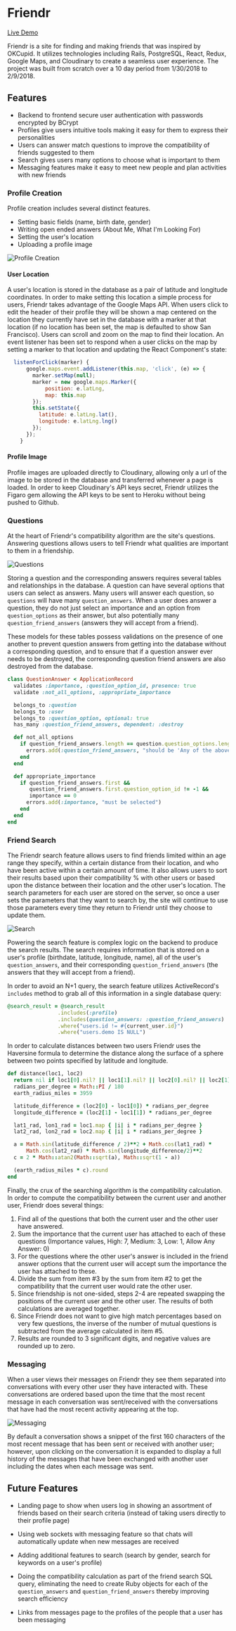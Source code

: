 # Friendr

[Live Demo](https://make-friends.herokuapp.com/)

Friendr is a site for finding and making friends that was inspired by OKCupid. It utilizes technologies including Rails, PostgreSQL, React, Redux, Google Maps, and Cloudinary to create a seamless user experience. The project was built from scratch over a 10 day period from 1/30/2018 to 2/9/2018.

## Features

* Backend to frontend secure user authentication with passwords encrypted by BCrypt
* Profiles give users intuitive tools making it easy for them to express their personalities
* Users can answer match questions to improve the compatibility of friends suggested to them
* Search gives users many options to choose what is important to them
* Messaging features make it easy to meet new people and plan activities with new friends

### Profile Creation

Profile creation includes several distinct features.

* Setting basic fields (name, birth date, gender)
* Writing open ended answers (About Me, What I'm Looking For)
* Setting the user's location
* Uploading a profile image

![Profile Creation](https://i.imgur.com/h3SqU4z.gif)

#### User Location

A user's location is stored in the database as a pair of latitude and longitude coordinates. In order to make setting this location a simple process for users, Friendr takes advantage of the Google Maps API. When users click to edit the header of their profile they will be shown a map centered on the location they currently have set in the database with a marker at that location (if no location has been set, the map is defaulted to show San Francisco). Users can scroll and zoom on the map to find their location. An event listener has been set to respond when a user clicks on the map by setting a marker to that location and updating the React Component's state:

```js
  listenForClick(marker) {
      google.maps.event.addListener(this.map, 'click', (e) => {
        marker.setMap(null);
        marker = new google.maps.Marker({
            position: e.latLng,
            map: this.map
        });
        this.setState({
          latitude: e.latLng.lat(),
          longitude: e.latLng.lng()
        });
      });
    }
```

#### Profile Image

Profile images are uploaded directly to Cloudinary, allowing only a url of the image to be stored in the database and transferred whenever a page is loaded. In order to keep Cloudinary's API keys secret, Friendr utilizes the Figaro gem allowing the API keys to be sent to Heroku without being pushed to Github.

### Questions

At the heart of Friendr's compatibility algorithm are the site's questions. Answering questions allows users to tell Friendr what qualities are important to them in a friendship.

![Questions](https://i.imgur.com/tjiXXjO.gif)

Storing a question and the corresponding answers requires several tables and relationships in the database. A question can have several options that users can select as answers. Many users will answer each question, so `questions` will have many `question_answers`. When a user does answer a question, they do not just select an importance and an option from  `question_options` as their answer, but also potentially many `question_friend_answers` (answers they will accept from a friend).

These models for these tables possess validations on the presence of one another to prevent question answers from getting into the database without a corresponding question, and to ensure that if a question answer ever needs to be destroyed, the corresponding question friend answers are also destroyed from the database.

```ruby
class QuestionAnswer < ApplicationRecord
  validates :importance, :question_option_id, presence: true
  validate :not_all_options, :appropriate_importance

  belongs_to :question
  belongs_to :user
  belongs_to :question_option, optional: true
  has_many :question_friend_answers, dependent: :destroy

  def not_all_options
    if question_friend_answers.length == question.question_options.length
      errors.add(:question_friend_answers, "should be 'Any of the above' if you will accept any answer")
    end
  end

  def appropriate_importance
    if question_friend_answers.first &&
       question_friend_answers.first.question_option_id != -1 &&
       importance == 0
      errors.add(:importance, "must be selected")
    end
  end
end
```

### Friend Search

The Friendr search feature allows users to find friends limited within an age range they specify, within a certain distance from their location, and who have been active within a certain amount of time. It also allows users to sort their results based upon their compatibility % with other users or based upon the distance between their location and the other user's location. The search parameters for each user are stored on the server, so once a user sets the parameters that they want to search by, the site will continue to use those parameters every time they return to Friendr until they choose to update them.

![Search](https://i.imgur.com/zQEQE2F.gif)

Powering the search feature is complex logic on the backend to produce the search results. The search requires information that is stored on a user's profile (birthdate, latitude, longitude, name), all of the user's `question_answers`, and their corresponding `question_friend_answers` (the answers that they will accept from a friend).

In order to avoid an N+1 query, the search feature utilizes ActiveRecord's `includes` method to grab all of this information in a single database query:

```ruby
@search_result = @search_result
                .includes(:profile)
                .includes(question_answers: :question_friend_answers)
                .where("users.id != #{current_user.id}")
                .where("users.demo IS NULL")
```

In order to calculate distances between two users Friendr uses the Haversine formula to determine the distance along the surface of a sphere between two points specified by latitude and longitude.

```ruby
def distance(loc1, loc2)
  return nil if loc1[0].nil? || loc1[1].nil? || loc2[0].nil? || loc2[1].nil?
  radians_per_degree = Math::PI / 180
  earth_radius_miles = 3959

  latitude_difference = (loc2[0] - loc1[0]) * radians_per_degree
  longitude_difference = (loc2[1] - loc1[1]) * radians_per_degree

  lat1_rad, lon1_rad = loc1.map { |i| i * radians_per_degree }
  lat2_rad, lon2_rad = loc2.map { |i| i * radians_per_degree }

  a = Math.sin(latitude_difference / 2)**2 + Math.cos(lat1_rad) *
      Math.cos(lat2_rad) * Math.sin(longitude_difference/2)**2
  c = 2 * Math::atan2(Math::sqrt(a), Math::sqrt(1 - a))

  (earth_radius_miles * c).round
end
```

Finally, the crux of the searching algorithm is the compatibility calculation. In order to compute the compatibility between the current user and another user, Friendr does several things:

1. Find all of the questions that both the current user and the other user have answered.
2. Sum the importance that the current user has attached to each of these questions (Importance values, High: 7, Medium: 3, Low: 1, Allow Any Answer: 0)
3. For the questions where the other user's answer is included in the friend answer options that the current user will accept sum the importance the user has attached to these.
4. Divide the sum from item #3 by the sum from item #2 to get the compatibility that the current user would rate the other user.
5. Since friendship is not one-sided, steps 2-4 are repeated swapping the positions of the current user and the other user. The results of both calculations are averaged together.
6. Since Friendr does not want to give high match percentages based on very few questions, the inverse of the number of mutual questions is subtracted from the average calculated in item #5.
7. Results are rounded to 3 significant digits, and negative values are rounded up to zero.

### Messaging

When a user views their messages on Friendr they see them separated into conversations with every other user they have interacted with. These conversations are ordered based upon the time that the most recent message in each conversation was sent/received with the conversations that have had the most recent activity appearing at the top.

![Messaging](https://i.imgur.com/400OXej.gif)

By default a conversation shows a snippet of the first 160 characters of the most recent message that has been sent or received with another user; however, upon clicking on the conversation it is expanded to display a full history of the messages that have been exchanged with another user including the dates when each message was sent.

## Future Features

* Landing page to show when users log in showing an assortment of friends based on their search criteria (instead of taking users directly to their profile page)

* Using web sockets with messaging feature so that chats will automatically update when new messages are received

* Adding additional features to search (search by gender, search for keywords on a user's profile)

* Doing the compatibility calculation as part of the friend search SQL query, eliminating the need to create Ruby objects for each of the `question_answers` and `question_friend_answers` thereby improving search efficiency

* Links from messages page to the profiles of the people that a user has been messaging
